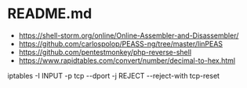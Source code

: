 # README.md


- https://shell-storm.org/online/Online-Assembler-and-Disassembler/
- https://github.com/carlospolop/PEASS-ng/tree/master/linPEAS
- https://github.com/pentestmonkey/php-reverse-shell
- https://www.rapidtables.com/convert/number/decimal-to-hex.html

iptables -I INPUT -p tcp --dport <port> -j REJECT --reject-with tcp-reset